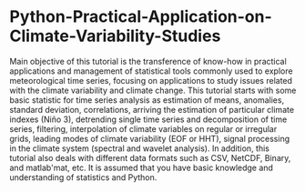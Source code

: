 # Python-Practical-Application-on-Climate-Variability-Studies
Main objective of this tutorial is the transference of know-how in practical applications and management of statistical tools commonly used to explore meteorological time series, focusing on applications to study issues related with the climate variability and climate change. This tutorial starts with some basic statistic for time series analysis as estimation of means, anomalies, standard deviation, correlations, arriving the estimation of particular climate indexes (Niño 3), detrending single time series and decomposition of time series, filtering, interpolation of climate variables on regular or irregular grids, leading modes of climate variability (EOF or HHT), signal processing in the climate system (spectral and wavelet analysis). In addition, this tutorial also deals with different data formats such as CSV, NetCDF, Binary, and matlab'mat, etc. It is assumed that you have basic knowledge and understanding of statistics and Python.
